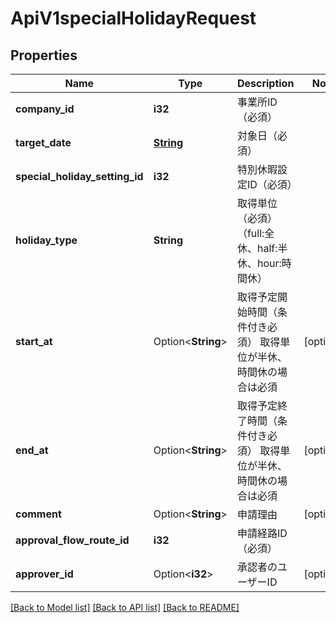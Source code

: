 # ApiV1specialHolidayRequest

## Properties

Name | Type | Description | Notes
------------ | ------------- | ------------- | -------------
**company_id** | **i32** | 事業所ID（必須） | 
**target_date** | [**String**](string.md) | 対象日（必須） | 
**special_holiday_setting_id** | **i32** | 特別休暇設定ID（必須） | 
**holiday_type** | **String** | 取得単位（必須）（full:全休、half:半休、hour:時間休） | 
**start_at** | Option<**String**> | 取得予定開始時間（条件付き必須）   取得単位が半休、時間休の場合は必須 | [optional]
**end_at** | Option<**String**> | 取得予定終了時間（条件付き必須）   取得単位が半休、時間休の場合は必須 | [optional]
**comment** | Option<**String**> | 申請理由 | [optional]
**approval_flow_route_id** | **i32** | 申請経路ID（必須） | 
**approver_id** | Option<**i32**> | 承認者のユーザーID | [optional]

[[Back to Model list]](../README.md#documentation-for-models) [[Back to API list]](../README.md#documentation-for-api-endpoints) [[Back to README]](../README.md)


